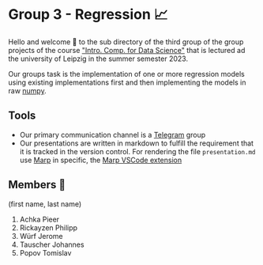 # Group 3 - Regression 📈

Hello and welcome 👋 to the sub directory of the third group of the group projects of the
course ["Intro. Comp. for Data Science"](https://fmi08icds.github.io) that is lectured ad the university of Leipzig in the summer semester 2023.

Our groups task is the implementation of one or more regression models using existing implementations first and then implementing the models in raw [numpy](numpy.org/).

## Tools
 - Our primary communication channel is a [Telegram](https://telegram.org/k/) group
 - Our presentations are written in markdown to fulfill the requirement that it is tracked in the version control. For rendering the file `presentation.md` use [Marp](https://marp.app/) in specific, the [Marp VSCode extension](https://marketplace.visualstudio.com/items?itemName=marp-team.marp-vscode)


## Members 👯
(first name, last name)
1. Achka Pieer
2. Rickayzen Philipp
3. Würf Jerome
4. Tauscher Johannes
5. Popov Tomislav

